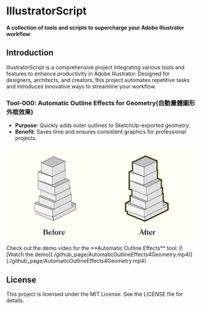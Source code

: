 # IllustratorScript
**A collection of tools and scripts to supercharge your Adobe Illustrator workflow**

## Introduction
IllustratorScript is a comprehensive project integrating various tools and features to enhance productivity in Adobe Illustrator. Designed for designers, architects, and creators, this project automates repetitive tasks and introduces innovative ways to streamline your workflow.

### Tool-000: Automatic Outline Effects for Geometry(自動量體圖形外框效果)
- **Purpose**: Quickly adds outer outlines to SketchUp-exported geometry.
- **Benefit**: Saves time and ensures consistent graphics for professional projects.
 <img alt="Shows an illustrated sun in light mode and a moon with stars in dark mode." src="./github_page/AutomaticOutlineEffects4Geometry.jpg">
Check out the demo video for the **Automatic Outline Effects** tool:  
[![Watch the demo](./github_page/AutomaticOutlineEffects4Geometry.mp4)](./github_page/AutomaticOutlineEffects4Geometry.mp4)



## License
This project is licensed under the MIT License. See the LICENSE file for details.
